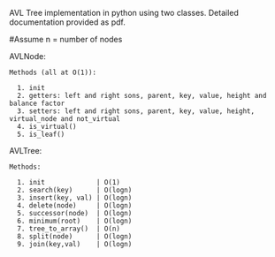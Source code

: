 AVL Tree implementation in python using two classes. Detailed documentation provided as pdf.

#Assume n = number of nodes

  AVLNode:
  
    Methods (all at O(1)):
    
      1. init
      2. getters: left and right sons, parent, key, value, height and balance factor
      3. setters: left and right sons, parent, key, value, height, virtual_node and not_virtual
      4. is_virtual()
      5. is_leaf()
      
  AVLTree:
  
    Methods:
    
      1. init             | O(1)
      2. search(key)      | O(logn)
      3. insert(key, val) | O(logn)
      4. delete(node)     | O(logn)
      5. successor(node)  | O(logn)
      6. minimum(root)    | O(logn)
      7. tree_to_array()  | O(n)
      8. split(node)      | O(logn)
      9. join(key,val)    | O(logn)
